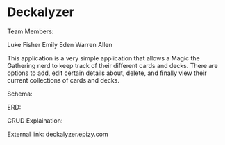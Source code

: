 # Deckalyzer

Team Members:

Luke Fisher
Emily Eden
Warren Allen

This application is a very simple application that allows a Magic the Gathering nerd to keep track of their different cards and decks. There are options to add, edit certain details about, delete, and finally view their current collections of cards and decks. 

Schema:

ERD:

CRUD Explaination:

External link: deckalyzer.epizy.com
